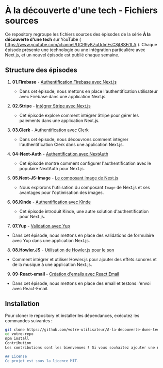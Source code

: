 # À la découverte d'une tech - Fichiers sources

Ce repository regroupe les fichiers sources des épisodes de la série **À la découverte d'une tech** sur YouTube ( https://www.youtube.com/channel/UCR9yKZuUdmEsC8jt8SFi1LA ). Chaque épisode présente une technologie ou une intégration particulière avec Next.js, et un nouvel épisode est publié chaque semaine.

## Structure des épisodes

1. **01.Firebase** - [Authentification Firebase avec Next.js](./01.Firebase)  
   - Dans cet épisode, nous mettons en place l'authentification utilisateur avec Firebase dans une application Next.js.

2. **02.Stripe** - [Intégrer Stripe avec Next.js](./02.Stripe)  
   - Cet épisode explore comment intégrer Stripe pour gérer les paiements dans une application Next.js.

3. **03.Clerk** - [Authentification avec Clerk](./03.Clerk)  
   - Dans cet épisode, nous découvrons comment intégrer l'authentification Clerk dans une application Next.js.

4. **04-Next-Auth** - [Authentification avec NextAuth](./04.Next-Auth)  
   - Cet épisode montre comment configurer l'authentification avec le populaire NextAuth pour Next.js.

5. **05.Next-JS-Image** - [Le composant Image de Next.js](./05.Next-JS-Image)  
   - Nous explorons l'utilisation du composant `Image` de Next.js et ses avantages pour l'optimisation des images.

6. **06.Kinde** - [Authentification avec Kinde](./06.Kinde)  
   - Cet épisode introduit Kinde, une autre solution d'authentification pour Next.js.

7. **07.Yup** - [Validation avec Yup](./07.Yup)  
  - Dans cet épisode, nous mettons en place des validations de formulaire avec Yup dans une application Next.js.

8. **08.Howler.JS** - [Utilisation de Howler.js pour le son](./08.Howler.JS)  
  - Comment intégrer et utiliser Howler.js pour ajouter des effets sonores et de la musique à une application Next.js.

9. **09-React-email** - [Création d'emails avec React Email](./09.React-email)  
 - Dans cet épisode, nous mettons en place des email et testons l'envoi avec React-Email.


## Installation

Pour cloner le repository et installer les dépendances, exécutez les commandes suivantes :

```bash
git clone https://github.com/votre-utilisateur/A-la-decouverte-dune-tech-Youtube
cd votre-repo
npm install
Contribution
Les contributions sont les bienvenues ! Si vous souhaitez ajouter une nouvelle technologie ou améliorer un épisode existant, n'hésitez pas à soumettre une pull request.

## License
Ce projet est sous la licence MIT. 